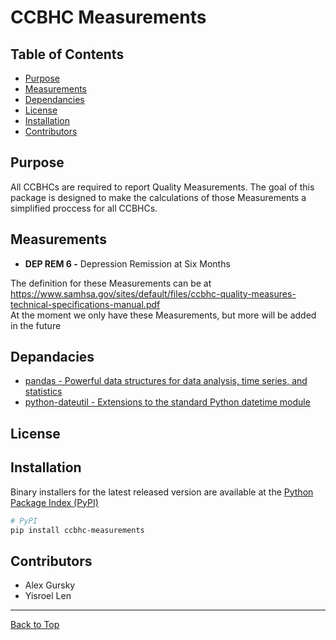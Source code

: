 # CCBHC Measurements

## Table of Contents

 - [Purpose](#purpose)
 - [Measurements](#measurements)
 - [Dependancies](#dependancies)
 - [License](#license)
 - [Installation](#installation)
 - [Contributors](#contributors)

## Purpose

All CCBHCs are required to report Quality Measurements. The goal of this package is designed to make the calculations of those Measurements a simplified proccess for all CCBHCs.

## Measurements

 - **DEP REM 6 -** Depression Remission at Six Months

The definition for these Measurements can be at <https://www.samhsa.gov/sites/default/files/ccbhc-quality-measures-technical-specifications-manual.pdf>  
At the moment we only have these Measurements, but more will be added in the future

## Depandacies

 - [pandas - Powerful data structures for data analysis, time series, and statistics](https://pandas.pydata.org/)
 - [python-dateutil - Extensions to the standard Python datetime module](https://dateutil.readthedocs.io/en/stable/index.html)

## License



## Installation

Binary installers for the latest released version are available at the [Python
Package Index (PyPI)](https://test.pypi.org/project/ccbhc-measurements/)



```sh
# PyPI
pip install ccbhc-measurements
```

## Contributors

 - Alex Gursky
 - Yisroel Len

<hr>

[Back to Top](#ccbhc-measurements)